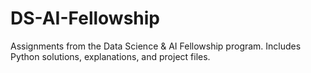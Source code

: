 # DS-AI-Fellowship
Assignments from the Data Science &amp; AI Fellowship program. Includes Python solutions, explanations, and project files.

